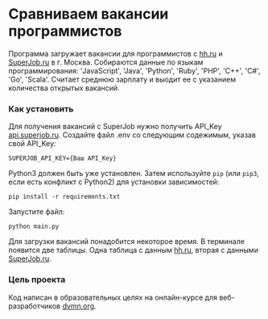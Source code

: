 # Сравниваем вакансии программистов

Программа загружает вакансии для программистов с [hh.ru](https://hh.ru/ "hh.ru") и [SuperJob.ru](https://www.superjob.ru/ "superjob.ru") в г. Москва.
Собираются данные по языкам программирования:
'JavaScript',
'Java',
'Python',
'Ruby',
'PHP',
'C++',
'C#',
'Go',
'Scala'.
Считает среднюю зарплату и выодит ее с указанием количества открытых вакансий.

### Как установить

Для получения вакансий с SuperJob нужно получить API_Key [api.superjob.ru](https://api.superjob.ru/ "superjob api").
Создайте файл .env со следующим содежимым, указав свой API_Key:
```
SUPERJOB_API_KEY={Ваш API_Key}
```
Python3 должен быть уже установлен. 
Затем используйте `pip` (или `pip3`, если есть конфликт с Python2) для установки зависимостей:
```
pip install -r requirements.txt
```
Запустите файл:
```
python main.py
```
Для загрузки вакансий понадобится некоторое время. В терминале появится две таблицы. Одна таблица с данным [hh.ru](https://hh.ru/ "hh.ru"), вторая с данными [SuperJob.ru](https://www.superjob.ru/ "superjob.ru").

### Цель проекта

Код написан в образовательных целях на онлайн-курсе для веб-разработчиков [dvmn.org](https://dvmn.org/).